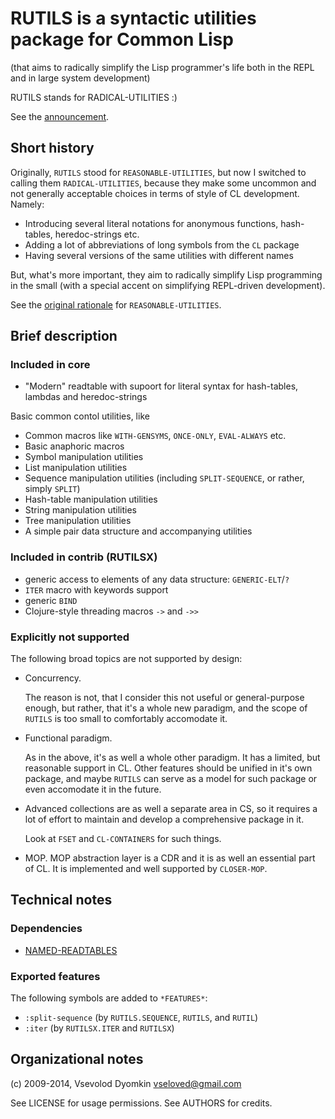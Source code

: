 # RUTILS is a syntactic utilities package for Common Lisp

(that aims to radically simplify the Lisp programmer's life
both in the REPL and in large system development)

RUTILS stands for RADICAL-UTILITIES :)

See the [announcement](docs/ann-rutils.md).


## Short history

Originally, `RUTILS` stood for `REASONABLE-UTILITIES`, but now I
switched to calling them `RADICAL-UTILITIES`, because they make
some uncommon and not generally acceptable choices in terms of style
of CL development. Namely:

- Introducing several literal notations for anonymous functions,
  hash-tables, heredoc-strings etc.
- Adding a lot of abbreviations of long symbols from the `CL` package
- Having several versions of the same utilities with different names

But, what's more important, they aim to radically simplify Lisp programming
in the small (with a special accent on simplifying REPL-driven development).

See the [original rationale](docs/reasonable-utilities.md) for `REASONABLE-UTILITIES`.


## Brief description

### Included in core

- "Modern" readtable with supoort for literal syntax for hash-tables,
  lambdas and heredoc-strings

Basic common contol utilities, like

- Common macros like `WITH-GENSYMS`, `ONCE-ONLY`, `EVAL-ALWAYS` etc.
- Basic anaphoric macros
- Symbol manipulation utilities
- List manipulation utilities
- Sequence manipulation utilities (including `SPLIT-SEQUENCE`, or rather, simply `SPLIT`)
- Hash-table manipulation utilities
- String manipulation utilities
- Tree manipulation utilities
- A simple pair data structure and accompanying utilities

### Included in contrib (RUTILSX)

- generic access to elements of any data structure: `GENERIC-ELT`/`?`
- `ITER` macro with keywords support
- generic `BIND`
- Clojure-style threading macros `->` and `->>`

### Explicitly not supported

The following broad topics are not supported by design:

* Concurrency.

  The reason is not, that I consider this not useful or general-purpose enough,
  but rather, that it's a whole new paradigm, and the scope of `RUTILS`
  is too small to comfortably accomodate it.

* Functional paradigm.

  As in the above, it's as well a whole other paradigm.
  It has a limited, but reasonable support in CL.
  Other features should be unified in it's own package,
  and maybe `RUTILS` can serve as a model for such package
  or even accomodate it in the future.

* Advanced collections are as well a separate area in CS,
  so it requires a lot of effort to maintain and develop a comprehensive package in it.

  Look at `FSET` and `CL-CONTAINERS` for such things.

* MOP.  MOP abstraction layer is a CDR and it is as well an essential part of CL.
  It is implemented and well supported by `CLOSER-MOP`.


## Technical notes

### Dependencies

- [NAMED-READTABLES](http://common-lisp.net/project/named-readtables/)

### Exported features

The following symbols are added to `*FEATURES*`:

- `:split-sequence` (by `RUTILS.SEQUENCE`, `RUTILS`, and `RUTIL`)
- `:iter` (by `RUTILSX.ITER` and `RUTILSX`)


## Organizational notes

(c) 2009-2014, Vsevolod Dyomkin <vseloved@gmail.com>

See LICENSE for usage permissions.
See AUTHORS for credits.
